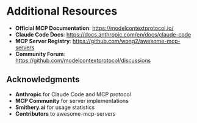# Additional Resources

- **Official MCP Documentation**: https://modelcontextprotocol.io/
- **Claude Code Docs**: https://docs.anthropic.com/en/docs/claude-code
- **MCP Server Registry**: https://github.com/wong2/awesome-mcp-servers
- **Community Forum**: https://github.com/modelcontextprotocol/discussions

## Acknowledgments
- **Anthropic** for Claude Code and MCP protocol
- **MCP Community** for server implementations
- **Smithery.ai** for usage statistics
- **Contributors** to awesome-mcp-servers
